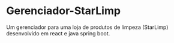 # Gerenciador-StarLimp
Um gerenciador para uma loja de produtos de limpeza (StarLimp) desenvolvido em react e java spring boot.
